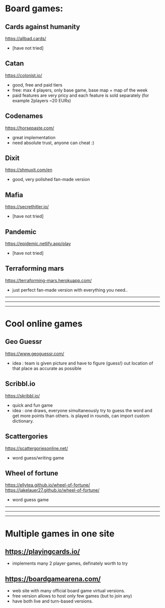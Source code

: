 # Board games:
## Cards against humanity <br/>
 https://allbad.cards/ 
- [have not tried]

## Catan <br/>
https://colonist.io/ 
- good, free and paid tiers 
- free: max 4 players, only base game, base map + map of the week 
- paid features are very pricy and each feature is sold separately (for example 2players ~20 EURs)

## Codenames <br/>
https://horsepaste.com/
- great implementation
- need absolute trust, anyone can cheat :)

## Dixit <br/>
https://shmuxit.com/en
- good, very polished fan-made version

## Mafia <br/>
https://secrethitler.io/
- [have not tried]

## Pandemic <br/>
https://epidemic.netlify.app/play
- [have not tried]

## Terraforming mars <br/>
https://terraforming-mars.herokuapp.com/ 
- just perfect fan-made version with everything you need..

---
---
---

# Cool online games
## Geo Guessr <br/>
https://www.geoguessr.com/
- idea : team is given picture and have to figure (guess!) out location of that place as accurate as possible

## Scribbl.io <br/>
https://skribbl.io/
- quick and fun game
- idea : one draws, everyone simultaneously  try to guess the word and get more points than others. is played in rounds, can import custom dictionary.

## Scattergories <br/>
https://scattergoriesonline.net/
- word guess/writing game

## Wheel of fortune <br/>
https://ellytea.github.io/wheel-of-fortune/  
https://jakelauer27.github.io/wheel-of-fortune/
- word guess game

---
---
---

# Multiple games in one site
## https://playingcards.io/
- implements many 2 player games, definately worth to try

## https://boardgamearena.com/
- web site with many official board game virtual versions.
- free version allows to host only few games (but to join any)
- have both live and turn-based versions.
